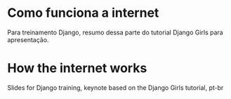 # Como funciona a internet
Para treinamento Django, resumo dessa parte do tutorial Django Girls para apresentação.

# How the internet works 
Slides for Django training, keynote based on the Django Girls tutorial, pt-br
